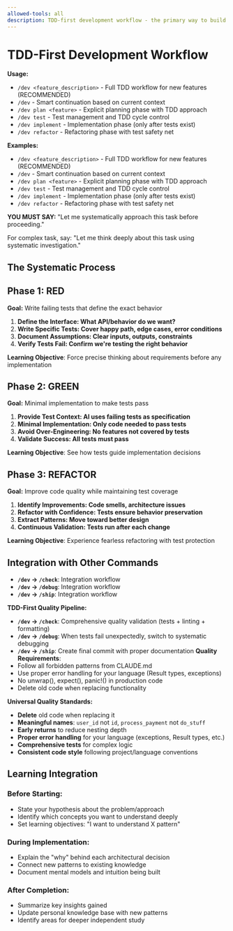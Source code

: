 ```yaml
---
allowed-tools: all
description: TDD-first development workflow - the primary way to build features with AI assistance
---
```

# TDD-First Development Workflow

**Usage:**
- `/dev <feature_description>` - Full TDD workflow for new features (RECOMMENDED)
- `/dev` - Smart continuation based on current context
- `/dev plan <feature>` - Explicit planning phase with TDD approach
- `/dev test` - Test management and TDD cycle control
- `/dev implement` - Implementation phase (only after tests exist)
- `/dev refactor` - Refactoring phase with test safety net

**Examples:**
- `/dev <feature_description>` - Full TDD workflow for new features (RECOMMENDED)
- `/dev` - Smart continuation based on current context
- `/dev plan <feature>` - Explicit planning phase with TDD approach
- `/dev test` - Test management and TDD cycle control
- `/dev implement` - Implementation phase (only after tests exist)
- `/dev refactor` - Refactoring phase with test safety net

**YOU MUST SAY:** "Let me systematically approach this task before proceeding."

For complex task, say: "Let me think deeply about this task using systematic investigation."


## The Systematic Process

## Phase 1: RED

**Goal:** Write failing tests that define the exact behavior

1. **Define the Interface: What API/behavior do we want?**
2. **Write Specific Tests: Cover happy path, edge cases, error conditions**
3. **Document Assumptions: Clear inputs, outputs, constraints**
4. **Verify Tests Fail: Confirm we're testing the right behavior**

**Learning Objective**: Force precise thinking about requirements before any implementation

## Phase 2: GREEN

**Goal:** Minimal implementation to make tests pass

1. **Provide Test Context: AI uses failing tests as specification**
2. **Minimal Implementation: Only code needed to pass tests**
3. **Avoid Over-Engineering: No features not covered by tests**
4. **Validate Success: All tests must pass**

**Learning Objective**: See how tests guide implementation decisions

## Phase 3: REFACTOR

**Goal:** Improve code quality while maintaining test coverage

1. **Identify Improvements: Code smells, architecture issues**
2. **Refactor with Confidence: Tests ensure behavior preservation**
3. **Extract Patterns: Move toward better design**
4. **Continuous Validation: Tests run after each change**

**Learning Objective**: Experience fearless refactoring with test protection

## Integration with Other Commands

- **`/dev` → `/check`**: Integration workflow
- **`/dev` → `/debug`**: Integration workflow
- **`/dev` → `/ship`**: Integration workflow

**TDD-First Quality Pipeline:**
- **`/dev` → `/check`**: Comprehensive quality validation (tests + linting + formatting)
- **`/dev` → `/debug`**: When tests fail unexpectedly, switch to systematic debugging  
- **`/dev` → `/ship`**: Create final commit with proper documentation
**Quality Requirements**:
- Follow all forbidden patterns from CLAUDE.md
- Use proper error handling for your language (Result types, exceptions)
- No unwrap(), expect(), panic!() in production code
- Delete old code when replacing functionality

**Universal Quality Standards:**
- **Delete** old code when replacing it
- **Meaningful names**: `user_id` not `id`, `process_payment` not `do_stuff`
- **Early returns** to reduce nesting depth
- **Proper error handling** for your language (exceptions, Result types, etc.)
- **Comprehensive tests** for complex logic
- **Consistent code style** following project/language conventions
## Learning Integration

### **Before Starting**:
- State your hypothesis about the problem/approach
- Identify which concepts you want to understand deeply
- Set learning objectives: "I want to understand X pattern"

### **During Implementation**:
- Explain the "why" behind each architectural decision
- Connect new patterns to existing knowledge
- Document mental models and intuition being built

### **After Completion**:
- Summarize key insights gained
- Update personal knowledge base with new patterns
- Identify areas for deeper independent study